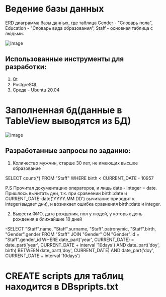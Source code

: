# Ведение базы данных
ERD диаграмма базы данных, где таблица Gender - "Словарь пола", Education - "Словарь вида образования", Staff - основная таблица с людьми.


![image](https://sun9-86.userapi.com/s/v1/ig2/tk3y0qY4nLFgAQ1XOPAMmr-sJ-SybmEz5Aj8wYxj3XV9xYs7DA72_0_NRe2wVscd1N09asWUfk9gPC6HF2w1zZ86.jpg?size=530x509&quality=96&type=album)

## Использованные инструменты для разработки:

1. Qt
2. PostgreSQL
3. Среда - Ubuntu 20.04


# Заполненная бд(данные в TableView выводятся из БД)
![image](https://sun9-71.userapi.com/s/v1/ig2/nWx87Hi1NDoCp6VD7uBlu15kXf-Gg5CLYufTHtPjhr7VzNhh2V7RsMSrkZvgfgvgUB8teezbUNfrsUKt7BFwnYGY.jpg?size=799x556&quality=96&type=album?)

## Разработанные запросы по заданию:
1. Количество мужчин, старше 30 лет, не имеющих высшее образование


SELECT count(*) FROM "Staff" WHERE birth < CURRENT_DATE - 10957

P.S Прочитал документацию операторов, и лишь date - integer = date. Пришлось вычитать дни, т.к. при сравнении birth::date и 
CURRENT_DATE-date('YYYY.MM.DD') вычитание приводит к integer(выдает дни), и возникает ошибка сравнения birth::date и integer.




2. Вывести ФИО, дата рождения, пол у людей, у которых день рождения в ближайшие 10 дней


-SELECT "Staff".name, "Staff".surname, "Staff".patronymic, "Staff".birth, "Gender".gender
FROM "Staff"
JOIN "Gender" ON "Gender".id = "Staff".gender_id
WHERE date_part('year', CURRENT_DATE) = date_part('year', CURRENT_DATE + interval '10days')
   AND date_part('doy', birth)
       BETWEEN date_part('doy', CURRENT_DATE) AND date_part('doy', CURRENT_DATE + interval '10days')
       
 # CREATE scripts для таблиц находится в DBspripts.txt

